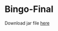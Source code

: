 # Bingo-Final
Download jar file [here](https://drive.google.com/file/d/1kLX0zi-pdzTxFSePcC6xvqhyGKY36Kvd/view?usp=sharing)
